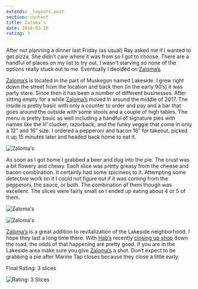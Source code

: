 ```yaml
---
extends: _layouts.post
section: content
title: Zaloma’s
date: 2018-03-16
rating: 3
---
```


After not planning a dinner last Friday (as usual) Ray asked me if I wanted to get pizza. She didn’t care where it was from so I got to choose. There are a handful of places on my list to try out. I wasn’t starving so none of the options really stuck out to me. Eventually I decided on [Zaloma’s](https://www.facebook.com/zalomaspizza/).

[Zaloma’s](https://www.facebook.com/zalomaspizza/) is located in the part of Muskegon named Lakeside. I grew right down the street from the location and back then (in the early 90’s) it was party store. Since then it has been a number of different businesses. After sitting empty for a while [Zaloma’s](https://www.facebook.com/zalomaspizza/) moved in around the middle of 2017. The inside is pretty basic with only a counter to order and pay and a bar that goes around the outside with some stools and a couple of high tables. The menu is pretty basic as well including a handful of signature pies with names like the lil’ clucker, razorback, and the funky veggie that come in only a 12” and 16” size. I ordered a pepperoni and bacon 16” for takeout, picked it up 15 minutes later and headed back home to eat it.

![Zaloma's](https://farm1.staticflickr.com/866/39424467820_afdfb14394.jpg)

As soon as I got home I grabbed a beer and dug into the pie. The crust was a bit flowery and chewy. Each slice was pretty greasy from the cheese and bacon combination. It certainly had some spiciness to it. Attempting some detective work on it I could not figure out if it was coming from the pepperoni, the sauce, or both. The combination of them though was excellent. The slices were fairly small so I ended up eating about 4 or 5 of them.

![Zaloma's](https://farm1.staticflickr.com/806/27557187828_3e5057bfa8_k.jpg)

![Zaloma's](https://farm1.staticflickr.com/868/39424470020_704627983a_k.jpg)

[Zaloma’s](https://www.facebook.com/zalomaspizza/) is a great addition to revitalization of the Lakeside neighborhood. I hope they last a long time there. With [Hab’s](http://joeymarinara.com/post/66840298325/habs) recently [closing up shop](http://www.mlive.com/news/muskegon/index.ssf/2018/03/muskegon_favorite_habs_good_ea.html) down the road, the odds of that happening are pretty good. If you are in the Lakeside area make sure you give [Zaloma’s](https://www.facebook.com/zalomaspizza/) a shot. Don’t expect to be grabbing a pie after Marine Tap closes because they close a little early.

Final Rating: 3 slices

![Rating: 3 Slices](/assets/img/pizza3_sm.jpg)